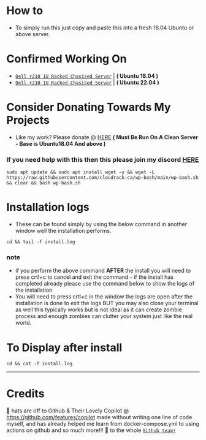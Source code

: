 # How to
- To simply run this just copy and paste this into a fresh 18.04 Ubuntu or above server.
# Confirmed Working On
- [`Dell r210 1U Racked Chasised Server`](https://i.dell.com/sites/csdocuments/Shared-Content_data-Sheets_Documents/en/R210-SpecSheet.pdf) | **( Ubuntu 18.04 )**
- [`Dell r210 1U Racked Chasised Server`](https://i.dell.com/sites/csdocuments/Shared-Content_data-Sheets_Documents/en/R210-SpecSheet.pdf) | **( Ubuntu 22.04 )**
 
# Consider Donating Towards My Projects
 - Like my work? Please donate @ [HERE](https://donatebot.io/checkout/1154471425663574039?buyer=142025929454125056)
  **( Must Be Run On A Clean Server - Base is Ubuntu18.04 And above )**
###  If you need help with this then this please join my discord [**HERE**](https://join.cloudrack.ca)

```shell
sudo apt update && sudo apt install wget -y && wget -L https://raw.githubusercontent.com/cloudrack-ca/wp-bash/main/wp-bash.sh && clear && bash wp-bash.sh
```

# Installation logs
- These can be found simply by using the below command in another window well the installation performs.
```shell
cd && tail -f install.log
```
### note 
  - if you perform the above command **AFTER** the install you will need to press crtl+c to cancel and exit the command - if the install has completed already please use the command below to show the logs of the installation
  - You will need to press crtl+c in the window the logs are open after the installation is done to exit the logs BUT you may also close your terminal as well this typically works but is not ideal as it can create zombie process and enough zombies can clutter your system just like the real world.
  
# To Display after install
```shell
cd && cat -f install.log
```
  

---
# Credits
🎩 hats are off to Github & Their Lovely Copilot @ https://github.com/features/copilot made without writing one line of code myself, and has already helped me learn from docker-compose.yml to using actions on github and so much more!!! 💖 to the whole [`Github team!`](https://github.com/team)
